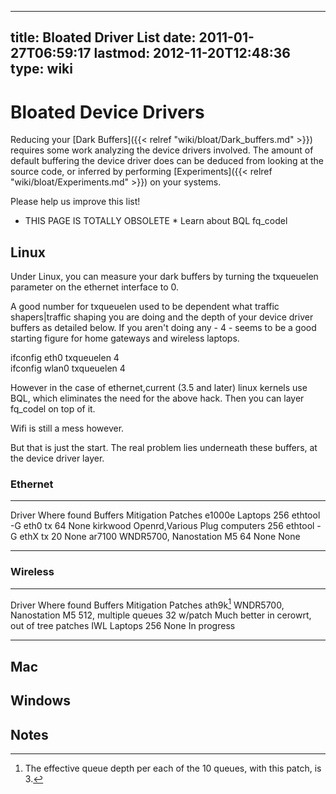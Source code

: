 
---
title: Bloated Driver List
date: 2011-01-27T06:59:17
lastmod: 2012-11-20T12:48:36
type: wiki
---
Bloated Device Drivers
======================

Reducing your [Dark Buffers]({{< relref "wiki/bloat/Dark_buffers.md" >}}) requires some work analyzing the
device drivers involved. The amount of default buffering the device
driver does can be deduced from looking at the source code, or inferred
by performing [Experiments]({{< relref "wiki/bloat/Experiments.md" >}}) on your systems.

Please help us improve this list!

-   THIS PAGE IS TOTALLY OBSOLETE \* Learn about BQL fq\_codel

Linux
-----

Under Linux, you can measure your dark buffers by turning the txqueuelen
parameter on the ethernet interface to 0.

A good number for txqueuelen used to be dependent what <link>traffic
shapers|traffic shaping</link> you are doing and the depth of your
device driver buffers as detailed below. If you aren't doing any - 4 -
seems to be a good starting figure for home gateways and wireless
laptops.

ifconfig eth0 txqueuelen 4\
ifconfig wlan0 txqueuelen 4

However in the case of ethernet,current (3.5 and later) linux kernels
use BQL, which eliminates the need for the above hack. Then you can
layer fq\_codel on top of it.

Wifi is still a mess however.

But that is just the start. The real problem lies underneath these
buffers, at the device driver layer.

### Ethernet

  ---------- ------------------------------- --------- ----------------------- ---------
  Driver     Where found                     Buffers   Mitigation              Patches
  e1000e     Laptops                         256       ethtool -G eth0 tx 64   None
  kirkwood   Openrd,Various Plug computers   256       ethtool -G ethX tx 20   None
  ar7100     WNDR5700, Nanostation M5        64        None                    None
  ---------- ------------------------------- --------- ----------------------- ---------

### Wireless

  ----------- -------------------------- ---------------------- ------------ ---------------------------------------------
  Driver      Where found                Buffers                Mitigation   Patches
  ath9k[^1]   WNDR5700, Nanostation M5   512, multiple queues   32 w/patch   Much better in cerowrt, out of tree patches
  IWL         Laptops                    256                    None         In progress
  ----------- -------------------------- ---------------------- ------------ ---------------------------------------------

Mac
---

Windows
-------

Notes
-----

[^1]: The effective queue depth per each of the 10 queues, with this
    patch, is 3.
